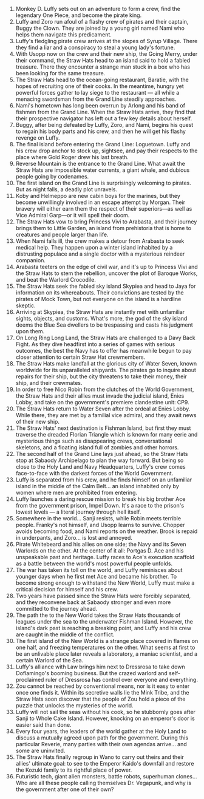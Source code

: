 1. Monkey D. Luffy sets out on an adventure to form a crew, find the legendary One Piece, and become the pirate king.
2. Luffy and Zoro run afoul of a flashy crew of pirates and their captain, Buggy the Clown. They are joined by a young girl named Nami who helps them navigate this predicament.
3. Luffy's fledgling pirate crew arrives at the slopes of Syrup Village. There they find a liar and a conspiracy to steal a young lady's fortune.
4. With Usopp now on the crew and their new ship, the Going Merry, under their command, the Straw Hats head to an island said to hold a fabled treasure. There they encounter a strange man stuck in a box who has been looking for the same treasure.
5. The Straw Hats head to the ocean-going restaurant, Baratie, with the hopes of recruiting one of their cooks. In the meantime, hungry yet powerful forces gather to lay siege to the restaurant — all while a menacing swordsman from the Grand Line steadily approaches.
6. Nami's hometown has long been overrun by Arlong and his band of fishmen from the Grand Line. When the Straw Hats arrive, they find that their prospective navigator has left out a few key details about herself.
7. Buggy, after being defeated by Luffy, Zoro, and Nami, begins his quest to regain his body parts and his crew, and then he will get his flashy revenge on Luffy.
8. The final island before entering the Grand Line: Loguetown. Luffy and his crew drop anchor to stock up, sightsee, and pay their respects to the place where Gold Roger drew his last breath.
9. Reverse Mountain is the entrance to the Grand Line. What await the Straw Hats are impossible water currents, a giant whale, and dubious people going by codenames.
10. The first island on the Grand Line is surprisingly welcoming to pirates. But as night falls, a deadly plot unravels.
11. Koby and Helmeppo are new cabin boys for the marines, but they become unwillingly involved in an escape attempt by Morgan. Their bravery will either earn them the respect of their superiors—as well as Vice Admiral Garp—or it will spell their doom.
12. The Straw Hats vow to bring Princess Vivi to Arabasta, and their journey brings them to Little Garden, an island from prehistoria that is home to creatures and people larger than life.
13. When Nami falls ill, the crew makes a detour from Arabasta to seek medical help. They happen upon a winter island inhabited by a distrusting populace and a single doctor with a mysterious reindeer companion.
14. Arabasta teeters on the edge of civil war, and it's up to Princess Vivi and the Straw Hats to stem the rebellion, uncover the plot of Baroque Works, and beat the Warlord Crocodile.
15. The Straw Hats seek the fabled sky island Skypiea and head to Jaya for information on its whereabouts. Their convictions are tested by the pirates of Mock Town, but not everyone on the island is a hardline skeptic.
16. Arriving at Skypiea, the Straw Hats are instantly met with unfamiliar sights, objects, and customs. What's more, the god of the sky island deems the Blue Sea dwellers to be trespassing and casts his judgment upon them.
17. On Long Ring Long Land, the Straw Hats are challenged to a Davy Back Fight. As they dive headfirst into a series of games with serious outcomes, the best the Navy has to offer has meanwhile begun to pay closer attention to certain Straw Hat crewmembers.
18. The Straw Hats make landfall at the glorious city of Water Seven, known worldwide for its unparalleled shipyards. The pirates go to inquire about repairs for their ship, but the city threatens to take their money, their ship, and their crewmates.
19. In order to free Nico Robin from the clutches of the World Government, the Straw Hats and their allies must invade the judicial island, Enies Lobby, and take on the government's premiere clandestine unit: CP9.
20. The Straw Hats return to Water Seven after the ordeal at Enies Lobby. While there, they are met by a familial vice admiral, and they await news of their new ship.
21. The Straw Hats' next destination is Fishman Island, but first they must traverse the dreaded Florian Triangle which is known for many eerie and mysterious things such as disappearing crews, conversational skeletons, and a floating island full of zombies and other horrors.
22. The second half of the Grand Line lays just ahead, so the Straw Hats stop at Sabaody Archipelago to plan the way forward. But being so close to the Holy Land and Navy Headquarters, Luffy's crew comes face-to-face with the darkest forces of the World Government.
23. Luffy is separated from his crew, and he finds himself on an unfamiliar island in the middle of the Calm Belt... an island inhabited only by women where men are prohibited from entering.
24. Luffy launches a daring rescue mission to break his big brother Ace from the government prison, Impel Down. It's a race to the prison's lowest levels — a literal journey through hell itself.
25. Somewhere in the world... Sanji resists, while Robin meets terrible people. Franky's not himself, and Usopp learns to survive. Chopper avoids becoming food, and Nami reports on the weather. Brook is repaid in underpants, and Zoro... is lost and annoyed.
26. Pirate Whitebeard and his allies on one side; the Navy and its Seven Warlords on the other. At the center of it all: Portgas D. Ace and his unspeakable past and heritage. Luffy races to Ace's execution scaffold as a battle between the world's most powerful people unfolds.
27. The war has taken its toll on the world, and Luffy reminisces about younger days when he first met Ace and became his brother. To become strong enough to withstand the New World, Luffy must make a critical decision for himself and his crew.
28. Two years have passed since the Straw Hats were forcibly separated, and they reconvene back at Sabaody stronger and even more committed to the journey ahead.
29. The path the to the New World takes the Straw Hats thousands of leagues under the sea to the underwater Fishman Island. However, the island's dark past is reaching a breaking point, and Luffy and his crew are caught in the middle of the conflict.
30. The first island of the New World is a strange place covered in flames on one half, and freezing temperatures on the other. What seems at first to be an unlivable place later reveals a laboratory, a maniac scientist, and a certain Warlord of the Sea.
31. Luffy's alliance with Law brings him next to Dressrosa to take down Doflamingo's booming business. But the crazed warlord and self-proclaimed ruler of Dressrosa has control over everyone and everything.
32. Zou cannot be reached by conventional means, nor is it easy to enter once one finds it. Within its secretive walls lie the Mink Tribe, and the Straw Hats soon discover that the people of Zou hold a piece of the puzzle that unlocks the mysteries of the world.
33. Luffy will not sail the seas without his cook, so he stubbornly goes after Sanji to Whole Cake Island. However, knocking on an emperor's door is easier said than done.
34. Every four years, the leaders of the world gather at the Holy Land to discuss a mutually agreed upon path for the government. During this particular Reverie, many parties with their own agendas arrive... and some are uninvited.
35. The Straw Hats finally regroup in Wano to carry out theirs and their allies' ultimate goal: to see to the Emperor Kaido's downfall and restore the Kozuki family to its rightful place of power.
36. Futuristic tech, giant alien monsters, battle robots, superhuman clones... Who are all these people calling themselves Dr. Vegapunk, and why is the government after one of their own?